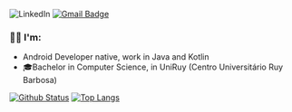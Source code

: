  <img alt="LinkedIn" src="https://img.shields.io/badge/LinkedIn-Igor%20Santos-blue?style=flat&logo=linkedin"></a>
 [![Gmail Badge](https://img.shields.io/badge/-Gmail-c14438?style=flat-square&logo=Gmail&logoColor=white&link=mailto:igorfrb15@gmail.com)](mailto:igorfrb15@gmail.com)

### 🙋‍♂️ I'm:
- Android Developer native, work in Java and Kotlin
- 🎓Bachelor in Computer Science, in UniRuy (Centro Universitário Ruy Barbosa)

[![Github Status](https://github-readme-stats.vercel.app/api?username=IgorSt&count_private=true&show_icons=true&title_color=fff&icon_color=79ff97&text_color=9f9f9f&bg_color=151515)](https://github.com/IgorSt/)
[![Top Langs](https://github-readme-stats.vercel.app/api/top-langs/?username=IgorSt&layout=compact&title_color=fff&icon_color=79ff97&text_color=9f9f9f&bg_color=151515)](https://github.com/IgorSt)
